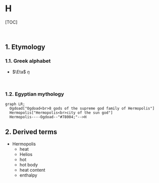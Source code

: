 # H

<style>
  h1 {
    counter-reset: h2
  }
  h2 {
    counter-reset: h3
  }
  h2:before {
    counter-increment: h2;
    content: counter(h2) ". "
  }
  h3:before {
    counter-increment: h3;
    content: counter(h2) "." counter(h3) ". "
  }
</style>

[TOC]

</br>

## Etymology

### Greek alphabet

+ $\Eta$ $\eta$

</br>

### Egyptian mythology

```mermaid
graph LR;
  Ogdoad["Ogdoad<br>8 gods of the supreme god family of Hermopolis"]
  Hermopolis["Hermopolis<br>city of the sun god"]
  Hermopolis----Ogdoad--"#78004;"-->H
```

## Derived terms

+ Hermopolis
  + heat
  + Helios
  + hot
  + hot body
  + heat content
  + enthalpy
